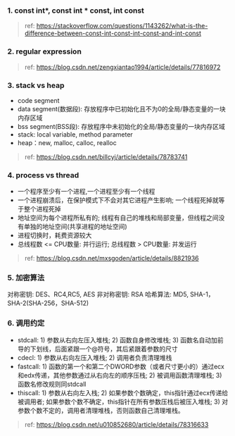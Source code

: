 ### 1. const int*, const int * const, int const
> ref: https://stackoverflow.com/questions/1143262/what-is-the-difference-between-const-int-const-int-const-and-int-const

### 2. regular expression
> ref: https://blog.csdn.net/zengxiantao1994/article/details/77816972

### 3. stack vs heap
* code segment
* data segment(数据段): 存放程序中已初始化且不为0的全局/静态变量的一块内存区域
* bss segment(BSS段): 存放程序中未初始化的全局/静态变量的一块内存区域
* stack: local variable, method parameter
* heap：new, malloc, calloc, realloc
> ref: https://blog.csdn.net/billcyj/article/details/78783741

### 4. process vs thread
* 一个程序至少有一个进程,一个进程至少有一个线程
* 一个进程崩溃后，在保护模式下不会对其它进程产生影响; 一个线程死掉就等于整个进程死掉
* 地址空间为每个进程所私有的; 线程有自己的堆栈和局部变量，但线程之间没有单独的地址空间(共享进程的地址空间)
* 进程切换时，耗费资源较大
* 总线程数 <= CPU数量: 并行运行; 总线程数 > CPU数量: 并发运行
> ref: https://blog.csdn.net/mxsgoden/article/details/8821936

### 5. 加密算法
对称密钥: DES、RC4,RC5, AES
非对称密钥: RSA
哈希算法: MD5, SHA-1，SHA-2(SHA-256，SHA-512)

### 6. 调用约定
* stdcall: 1) 参数从右向左压入堆栈; 2) 函数自身修改堆栈; 3) 函数名自动加前导的下划线，后面紧跟一个@符号，其后紧跟着参数的尺寸
* cdecl: 1) 参数从右向左压入堆栈; 2) 调用者负责清理堆栈
* fastcall: 1) 函数的第一个和第二个DWORD参数（或者尺寸更小的）通过ecx和edx传递，其他参数通过从右向左的顺序压栈; 2) 被调用函数清理堆栈; 3) 函数名修改规则同stdcall
* thiscall: 1) 参数从右向左入栈; 2) 如果参数个数确定，this指针通过ecx传递给被调用者; 如果参数个数不确定，this指针在所有参数压栈后被压入堆栈; 3) 对参数个数不定的，调用者清理堆栈，否则函数自己清理堆栈。
> ref: https://blog.csdn.net/u010852680/article/details/78316633
